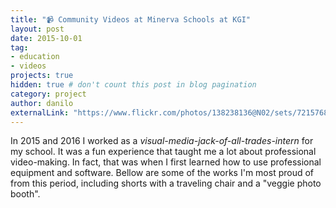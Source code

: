 ```yaml
---
title: "📹 Community Videos at Minerva Schools at KGI"
layout: post
date: 2015-10-01
tag:
- education
- videos
projects: true
hidden: true # don't count this post in blog pagination
category: project
author: danilo
externalLink: "https://www.flickr.com/photos/138238136@N02/sets/72157689336252574/"
---
```


In 2015 and 2016 I worked as a *visual-media-jack-of-all-trades-intern* for my school. It was a fun experience that taught me a lot about professional video-making. In fact, that was when I first learned how to use professional equipment and software. Bellow are some of the works I'm most proud of from this period, including shorts with a traveling chair and a "veggie photo booth".
